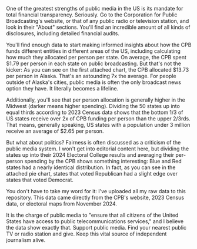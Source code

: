 One of the greatest strengths of public media in the US is its mandate for total financial transparency. Seriously. Go to the Corporation for Public Broadcasting's website, or that of any public radio or television station, and look in their "About" sections. You'll find an incredible amount of all kinds of disclosures, including detailed financial audits.

You'll find enough data to start making informed insights about how the CPB funds different entities in different areas of the US, including calculating how much they allocated per person per state. On average, the CPB spent $1.79 per person in each state on public broadcasting. But that's not the kicker: As you can see on the first attached chart, the CPB allocated $13.73 per person in Alaska. That's an astounding 7x the average. For people outside of Alaska's cities, public media is often the only broadcast news option they have. It literally becomes a lifeline.

Additionally, you'll see that per person allocation is generally higher in the Midwest (darker means higher spending). Dividing the 50 states up into equal thirds according to 2023 Census data shows that the bottom 1/3 of US states receive over 2x of CPB funding per person than the upper 2/3rds. That means, generally speaking, US states with a population under 3 million receive an average of $2.65 per person.

But what about politics? Fairness is often discussed as a criticism of the public media system. I won't get into editorial content here, but dividing the states up into their 2024 Electoral College results and averaging their per-person spending by the CPB shows something interesting: Blue and Red states had a nearly identical distribution. In fact, as you can see in the attached pie chart, states that voted Republican had a slight edge over states that voted Democrat.

You don't have to take my word for it: I've uploaded all my raw data to this repository. This data came directly from the CPB's website, 2023 Census data, or electoral maps from November 2024.

It is the charge of public media to "ensure that all citizens of the United States have access to public telecommunications services," and I believe the data show exactly that. Support public media. Find your nearest public TV or radio station and give. Keep this vital source of independent journalism alive.
